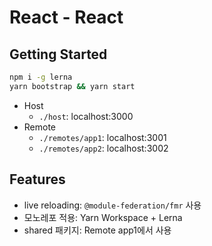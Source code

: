 # React - React

## Getting Started

```bash
npm i -g lerna
yarn bootstrap && yarn start
```

- Host
  - `./host`: localhost:3000
- Remote
  - `./remotes/app1`: localhost:3001
  - `./remotes/app2`: localhost:3002

## Features

- live reloading: `@module-federation/fmr` 사용
- 모노레포 적용: Yarn Workspace + Lerna
- shared 패키지: Remote app1에서 사용

